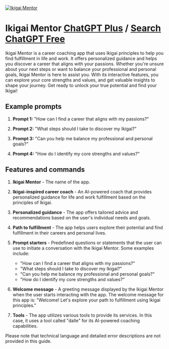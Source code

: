 
[![Ikigai Mentor](https://files.oaiusercontent.com/file-jH56pVnx9QHeTu7TvPRiBmVw?se=2123-10-18T04%3A08%3A22Z&sp=r&sv=2021-08-06&sr=b&rscc=max-age%3D31536000%2C%20immutable&rscd=attachment%3B%20filename%3D0e44fc68-167f-480c-8864-cf9f23bec68c.png&sig=kNlGeslH%2BJbkqGuXkD26NzN7wNH/d/pCwOjmCUcvxxA%3D)](https://chat.openai.com/g/g-ZEB5BexZB-ikigai-mentor)

# Ikigai Mentor [ChatGPT Plus](https://chat.openai.com/g/g-ZEB5BexZB-ikigai-mentor) / [Search ChatGPT Free](https://gptcall.net/index.html#/?search=Ikigai%20Mentor)

Ikigai Mentor is a career coaching app that uses Ikigai principles to help you find fulfillment in life and work. It offers personalized guidance and helps you discover a career that aligns with your passions. Whether you're unsure about your next steps or want to balance your professional and personal goals, Ikigai Mentor is here to assist you. With its interactive features, you can explore your core strengths and values, and get valuable insights to shape your journey. Get ready to unlock your true potential and find your Ikigai!

## Example prompts

1. **Prompt 1:** "How can I find a career that aligns with my passions?"

2. **Prompt 2:** "What steps should I take to discover my Ikigai?"

3. **Prompt 3:** "Can you help me balance my professional and personal goals?"

4. **Prompt 4:** "How do I identify my core strengths and values?"

## Features and commands

1. **Ikigai Mentor** - The name of the app.

2. **Ikigai-inspired career coach** - An AI-powered coach that provides personalized guidance for life and work fulfillment based on the principles of Ikigai.

3. **Personalized guidance** - The app offers tailored advice and recommendations based on the user's individual needs and goals.

4. **Path to fulfillment** - The app helps users explore their potential and find fulfillment in their careers and personal lives.

5. **Prompt starters** - Predefined questions or statements that the user can use to initiate a conversation with the Ikigai Mentor. Some examples include:
   - "How can I find a career that aligns with my passions?"
   - "What steps should I take to discover my Ikigai?"
   - "Can you help me balance my professional and personal goals?"
   - "How do I identify my core strengths and values?"

6. **Welcome message** - A greeting message displayed by the Ikigai Mentor when the user starts interacting with the app. The welcome message for this app is: "Welcome! Let's explore your path to fulfillment using Ikigai principles."

7. **Tools** - The app utilizes various tools to provide its services. In this case, it uses a tool called "dalle" for its AI-powered coaching capabilities.

Please note that technical language and detailed error descriptions are not provided in this guide.


